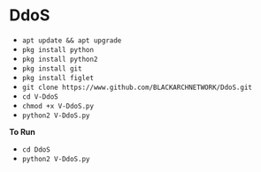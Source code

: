 # DdoS
- `apt update && apt upgrade`
- `pkg install python`
- `pkg install python2`
- `pkg install git`
- `pkg install figlet`
- `git clone https://www.github.com/BLACKARCHNETWORK/DdoS.git`
- `cd V-DdoS`
- `chmod +x V-DdoS.py`
- `python2 V-DdoS.py`

<p><b>To Run</b></p>

- `cd DdoS`
- `python2 V-DdoS.py`
